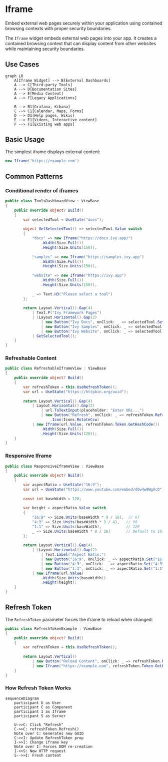 # Iframe

<Ingress>
Embed external web pages securely within your application using contained browsing contexts with proper security boundaries.
</Ingress>

The `Iframe` widget embeds external web pages into your app. It creates a contained browsing context that can display content from other websites while maintaining security boundaries.

## Use Cases

```mermaid
graph LR
    A[Iframe Widget] --> B[External Dashboards]
    A --> C[Third-party Tools]
    A --> D[Documentation Sites]
    A --> E[Media Content]
    A --> F[Legacy Applications]
    
    B --> B1[Grafana, Kibana]
    C --> C1[Calendar, Maps, Forms]
    D --> D1[Help pages, Wikis]
    E --> E1[Videos, Interactive content]
    F --> F1[Existing web apps]
```

## Basic Usage

The simplest iframe displays external content:

```csharp demo-tabs
new Iframe("https://example.com")
```

## Common Patterns

### Conditional render of iframes

```csharp demo-tabs
public class ToolsDashboardView : ViewBase
{
    public override object? Build()
    {
        var selectedTool = UseState("docs");
        
        object GetSelectedTool() => selectedTool.Value switch
        {
            "docs" => new Iframe("https://docs.ivy.app/")
                .Width(Size.Full())
                .Height(Size.Units(150)),
            
            "samples" => new Iframe("https://samples.ivy.app")
                .Width(Size.Full())
                .Height(Size.Units(150)),
            
            "website" => new Iframe("https://ivy.app")
                .Width(Size.Full())
                .Height(Size.Units(150)),
                
            _ => Text.H3("Please select a tool")
        };
        
        return Layout.Vertical().Gap(4)
            | Text.P("Ivy Framework Pages")
            | (Layout.Horizontal().Gap(2)
                | new Button("Ivy Docs", onClick: _ => selectedTool.Set("docs"))
                | new Button("Ivy Samples", onClick: _ => selectedTool.Set("samples"))
                | new Button("Ivy Website", onClick: _ => selectedTool.Set("website")))
            | GetSelectedTool();
    }
}
```

### Refreshable Content

```csharp demo-tabs
public class RefreshableIframeView : ViewBase
{
    public override object? Build()
    {
        var refreshToken = this.UseRefreshToken();
        var url = UseState("https://httpbin.org/uuid");
        
        return Layout.Vertical().Gap(4)
            | Layout.Horizontal().Gap(2)
                | url.ToTextInput(placeholder: "Enter URL...")
                | new Button("Refresh", onClick: _ => refreshToken.Refresh())
                    .Icon(Icons.RotateCcw)
            | new Iframe(url.Value, refreshToken.Token.GetHashCode())
                .Width(Size.Full())
                .Height(Size.Units(120));
    }
}
```

### Responsive Iframe

```csharp demo-tabs
public class ResponsiveIframeView : ViewBase
{
    public override object? Build()
    {
        var aspectRatio = UseState("16:9");
        var url = UseState("https://www.youtube.com/embed/dQw4w9WgXcQ");
        
        const int baseWidth = 120;
        
        var height = aspectRatio.Value switch
        {
            "16:9" => Size.Units(baseWidth * 9 / 16),  // 67
            "4:3" => Size.Units(baseWidth * 3 / 4),   // 90
            "1:1" => Size.Units(baseWidth),           // 120
            _ => Size.Units(baseWidth * 9 / 16)       // Default to 16:9
        };
        
        return Layout.Vertical().Gap(4)
            | (Layout.Horizontal().Gap(2)
                | Text.Label("Aspect Ratio:")
                | new Button("16:9", onClick: _ => aspectRatio.Set("16:9"))
                | new Button("4:3", onClick: _ => aspectRatio.Set("4:3"))
                | new Button("1:1", onClick: _ => aspectRatio.Set("1:1")))
            | new Iframe(url.Value)
                .Width(Size.Units(baseWidth))
                .Height(height);
    }
}
```

## Refresh Token

The `RefreshToken` parameter forces the iframe to reload when changed:

```csharp
public class RefreshTokenExample : ViewBase
{
    public override object? Build()
    {
        var refreshToken = this.UseRefreshToken();
        
        return Layout.Vertical()
            | new Button("Reload Content", onClick: _ => refreshToken.Refresh())
            | new Iframe("https://example.com", refreshToken.Token.GetHashCode());
    }
}
```

### How Refresh Token Works

```mermaid
sequenceDiagram
    participant U as User
    participant C as Component
    participant I as Iframe
    participant S as Server
    
    U->>C: Click "Refresh"
    C->>C: refreshToken.Refresh()
    Note over C: Generates new GUID
    C->>I: Update RefreshToken prop
    I->>I: Change iframe key
    Note over I: Forces DOM re-creation
    I->>S: New HTTP request
    S-->>I: Fresh content
```

<WidgetDocs Type="Ivy.Iframe" ExtensionTypes="Ivy.IframeExtensions" SourceUrl="https://github.com/Ivy-Interactive/Ivy-Framework/blob/main/Ivy/Widgets/Primitives/Iframe.cs"/>
